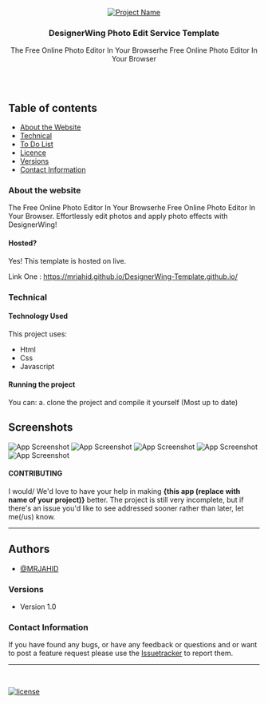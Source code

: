 <p align="center">
  <a href="https://mrjahid.github.io/DesignerWing-Template.github.io/">
    <img src="https://i.ibb.co/xFCzNBj/Screenshot-from-2023-04-04-16-35-48.png" alt="Project Name">
  </a>
  <h3 align="center">DesignerWing Photo Edit Service Template</h3>

  <p align="center">
   The Free Online Photo Editor In Your Browserhe Free Online Photo Editor In Your Browser  <br>
    <br>
    </p>
</p>

<br>


## Table of contents
- [About the Website](#about-the-website)
- [Technical](#technical)
- [To Do List](#to-do-list)
- [Licence](#license)
- [Versions](#versions)
- [Contact Information](#contact-information)



### About the website

The Free Online Photo Editor In Your Browserhe Free Online Photo Editor In Your Browser. Effortlessly edit photos and apply photo effects with DesignerWing!

#### Hosted?

Yes! This template is hosted on live.

Link One : https://mrjahid.github.io/DesignerWing-Template.github.io/  <br>


### Technical
#### Technology Used
This project uses:
  - Html
  - Css
  - Javascript

#### Running the project

You can:
    a. clone the project and compile it yourself (Most up to date)
    
    
## Screenshots

![App Screenshot](https://i.ibb.co/jRhfCpz/Screenshot-from-2023-04-04-16-35-57.png)
![App Screenshot](https://i.ibb.co/X2MdgwH/Screenshot-from-2023-04-04-16-36-06.png)
![App Screenshot](https://i.ibb.co/Y3jdLqx/Screenshot-from-2023-04-04-16-36-24.png)
![App Screenshot](https://i.ibb.co/yXF1tFL/Screenshot-from-2023-04-04-16-36-38.png)
![App Screenshot](https://i.ibb.co/HX42fSp/Screenshot-from-2023-04-04-16-37-02.png)



#### CONTRIBUTING

I would/ We'd love to have your help in making  **{this app (replace with name of your project)}** better. The project is still very incomplete, but if there's an issue you'd like to see addressed sooner rather than later, let me(/us) know. 

<hr>


## Authors

- [@MRJAHID](https://www.github.com/mrjahid)


### Versions
* Version 1.0  


### Contact Information

If you have found any bugs, or have any feedback or questions and or want to post a feature request please use the [Issuetracker](https://github.com/mrjahid) to report them.

<hr>

<br>

[![license](https://img.shields.io/github/license/mashape/apistatus.svg?style=for-the-badge)](https://github.com/mrjahid)

